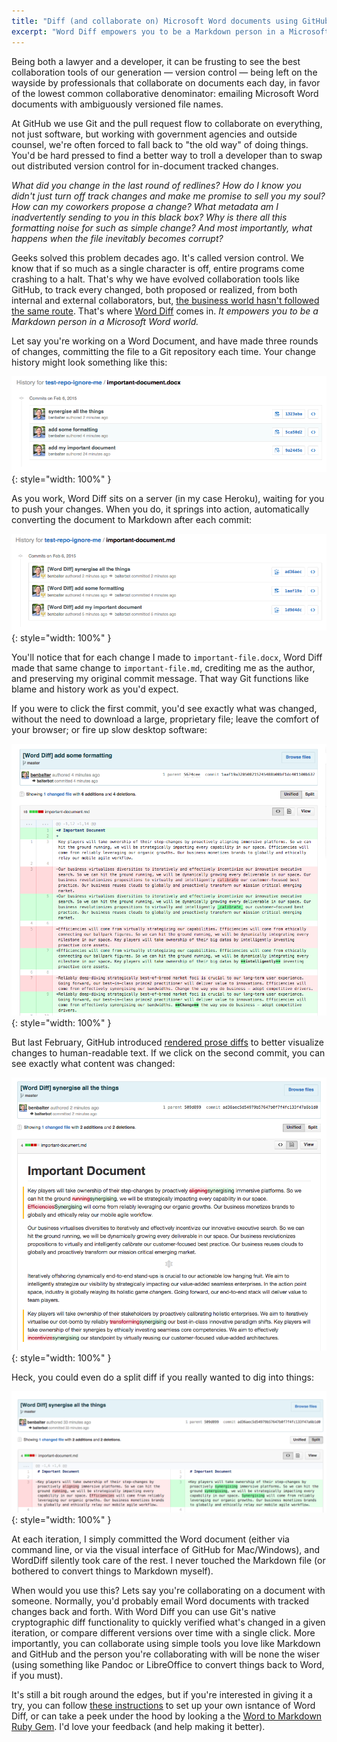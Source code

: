 ```yaml
---
title: "Diff (and collaborate on) Microsoft Word documents using GitHub"
excerpt: "Word Diff empowers you to be a Markdown person in a Microsoft Word world by automatically converting Word documents to Markdown each time you commit to GitHub, where they can be diffed, tracked, and collaborated on."
---
```


Being both a lawyer and a developer, it can be frusting to see the best collaboration tools of our generation — version control — being left on the wayside by professionals that collaborate on documents each day, in favor of the lowest common collaborative denominator: emailing Microsoft Word documents with ambiguously versioned file names.

At GitHub we use Git and the pull request flow to collaborate on everything, not just software, but working with government agencies and outside counsel, we're often forced to fall back to "the old way" of doing things. You'd be hard pressed to find a better way to troll a developer than to swap out distributed version control for in-document tracked changes.

*What did you change in the last round of redlines? How do I know you didn't just turn off track changes and make me promise to sell you my soul? How can my coworkers propose a change? What metadata am I inadvertently sending to you in this black box? Why is there all this formatting noise for such as simple change? And most importantly, what happens when the file inevitably becomes corrupt?*

Geeks solved this problem decades ago. It's called version control. We know that if so much as a single character is off, entire programs come crashing to a halt. That's why we have evolved collaboration tools like GitHub, to track every changed, both proposed or realized, from both internal and external collaborators, but, [the business world hasn't followed the same route](http://ben.balter.com/2012/10/19/we-ve-been-trained-to-make-paper/). That's where [Word Diff](https://github.com/benbalter/word_diff) comes in. *It empowers you to be a Markdown person in a Microsoft Word world.*

Let say you're working on a Word Document, and have made three rounds of changes, committing the file to a Git repository each time. Your change history might look something like this:

![Changes to a .docx file](/wp-content/uploads/2015/docx-diff.png){: style="width: 100%" }

As you work, Word Diff sits on a server (in my case Heroku), waiting for you to push your changes. When you do, it springs into action, automatically converting the document to Markdown after each commit:

![Changes to a .md file](/wp-content/uploads/2015/md-diff.png){: style="width: 100%" }

You'll notice that for each change I made to `important-file.docx`, Word Diff made that same change to `important-file.md`, crediting me as the author, and preserving my original commit message. That way Git functions like blame and history work as you'd expect.

If you were to click the first commit, you'd see exactly what was changed, without the need to download a large, proprietary file; leave the comfort of your browser; or fire up slow desktop software:

![Formatting Diff](/wp-content/uploads/2015/formatting-diff.png){: style="width: 100%" }

But last February, GitHub introduced [rendered prose diffs](https://github.com/blog/1784-rendered-prose-diffs) to better visualize changes to human-readable text. If we click on the second commit, you can see exactly what content was changed:

![Content Diff](/wp-content/uploads/2015/content-diff.png){: style="width: 100%" }

Heck, you could even do a split diff if you really wanted to dig into things:

![Split diff](/wp-content/uploads/2015/split-diff.png){: style="width: 100%" }

At each iteration, I simply committed the Word document (either via command line, or via the visual interface of GitHub for Mac/Windows), and WordDiff silently took care of the rest. I never touched the Markdown file (or bothered to convert things to Markdown myself).

When would you use this? Lets say you're collaborating on a document with someone. Normally, you'd probably email Word documents with tracked changes back and forth. With Word Diff you can use Git's native cryptographic diff functionality to quickly verified what's changed in a given iteration, or compare different versions over time with a single click. More importantly, you can collaborate using simple tools you love like Markdown and GitHub and the person you're collaborating with will be none the wiser (using something like Pandoc or LibreOffice to convert things back to Word, if you must).

It's still a bit rough around the edges, but if you're interested in giving it a try, you can follow [these instructions](https://github.com/benbalter/word_diff) to set up your own isntance of Word Diff, or can take a peek under the hood by looking a the [Word to Markdown Ruby Gem](https://github.com/benbalter/word-to-markdown). I'd love your feedback (and help making it better).
